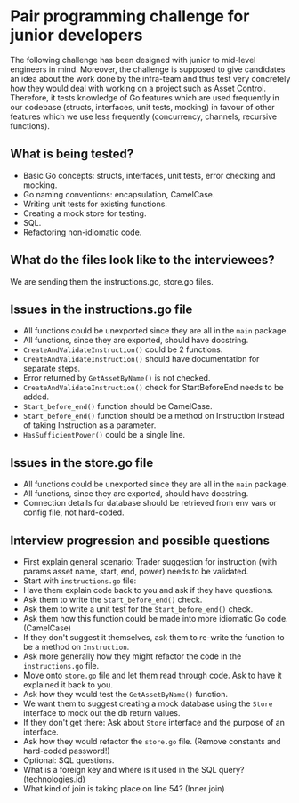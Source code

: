# Pair programming challenge for junior developers
The following challenge has been designed with junior to mid-level engineers in mind. Moreover, the challenge is supposed to give candidates an idea about the work done by the infra-team and thus test very concretely how they would deal with working on a project such as Asset Control. Therefore, it tests knowledge of Go features which are used frequently in our codebase (structs, interfaces, unit tests, mocking) in favour of other features which we use less frequently (concurrency, channels, recursive functions).

## What is being tested?
- Basic Go concepts: structs, interfaces, unit tests, error checking and mocking.
- Go naming conventions: encapsulation, CamelCase.
- Writing unit tests for existing functions.
- Creating a mock store for testing.
- SQL.
- Refactoring non-idiomatic code.

## What do the files look like to the interviewees?
We are sending them the instructions.go, store.go files.

## Issues in the instructions.go file
- All functions could be unexported since they are all in the `main` package.
- All functions, since they are exported, should have docstring.
- `CreateAndValidateInstruction()` could be 2 functions.
- `CreateAndValidateInstruction()` should have documentation for separate steps.
- Error returned by `GetAssetByName()` is not checked.
- `CreateAndValidateInstruction()` check for StartBeforeEnd needs to be added.
- `Start_before_end()` function should be CamelCase.
- `Start_before_end()` function should be a method on Instruction instead of taking Instruction as a parameter.
- `HasSufficientPower()` could be a single line.

## Issues in the store.go file
- All functions could be unexported since they are all in the `main` package.
- All functions, since they are exported, should have docstring.
- Connection details for database should be retrieved from env vars or config file, not hard-coded.

## Interview progression and possible questions
- First explain general scenario: Trader suggestion for instruction (with params asset name, start, end, power) needs to be validated.
- Start with `instructions.go` file:
- Have them explain code back to you and ask if they have questions.
- Ask them to write the `Start_before_end()` check.
- Ask them to write a unit test for the `Start_before_end()` check.
- Ask them how this function could be made into more idiomatic Go code. (CamelCase)
- If they don't suggest it themselves, ask them to re-write the function to be a method on `Instruction`.
- Ask more generally how they might refactor the code in the `instructions.go` file.
- Move onto `store.go` file and let them read through code. Ask to have it explained it back to you.
- Ask how they would test the `GetAssetByName()` function.
- We want them to suggest creating a mock database using the `Store` interface to mock out the db return values.
- If they don't get there: Ask about `Store` interface and the purpose of an interface.
- Ask how they would refactor the `store.go` file. (Remove constants and hard-coded password!)
- Optional: SQL questions.
- What is a foreign key and where is it used in the SQL query? (technologies.id)
- What kind of join is taking place on line 54? (Inner join)
